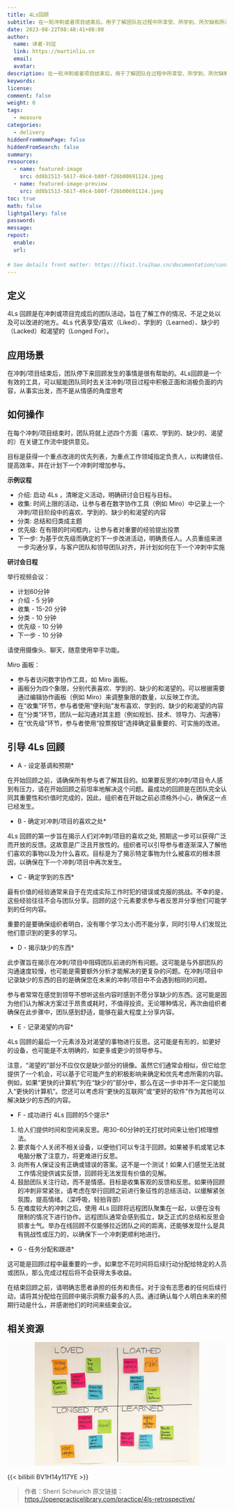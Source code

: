 ```yaml
---
title: 4Ls回顾
subtitle: 在一轮冲刺或者项目结束后，用于了解团队在过程中所享受、所学到、所欠缺和所渴望而组织的团队活动。
date: 2023-08-22T08:48:41+08:00
author:
  name: 译者-刘征
  link: https://martinliu.cn
  email:
  avatar:
description: 在一轮冲刺或者项目结束后，用于了解团队在过程中所享受、所学到、所欠缺和所渴望而组织的团队活动。
keywords:
license:
comment: false
weight: 0
tags:
  - measure
categories:
  - delivery
hiddenFromHomePage: false
hiddenFromSearch: false
summary:
resources:
  - name: featured-image
    src: dd8b1513-5617-49c4-b80f-f26b00691124.jpeg
  - name: featured-image-preview
    src: dd8b1513-5617-49c4-b80f-f26b00691124.jpeg
toc: true
math: false
lightgallery: false
password:
message:
repost:
  enable: 
  url:

# See details front matter: https://fixit.lruihao.cn/documentation/content-management/introduction/#front-matter
---
```


<!--more-->

## 定义

4Ls 回顾是在冲刺或项目完成后的团队活动，旨在了解工作的情况、不足之处以及可以改进的地方。4Ls 代表享受/喜欢（Liked）、学到的（Learned）、缺少的（Lacked）和渴望的（Longed For）。

## 应用场景

在冲刺/项目结束后，团队停下来回顾发生的事情是很有帮助的。4Ls回顾是一个有效的工具，可以赋能团队同时去关注冲刺/项目过程中积极正面和消极负面的内容，从事实出发，而不是从情感的角度思考

## 如何操作

在每个冲刺/项目结束时，团队将就上述四个方面（喜欢、学到的、缺少的、渴望的）在关键工作流中提供意见。

目标是获得一个重点改进的优先列表，为重点工作领域指定负责人，以构建信任、提高效率，并在计划下一个冲刺时增加参与。

**示例议程**

* 介绍: 启动 4Ls ，清晰定义活动，明确研讨会日程与目标。
* 收集: 时间上限的活动，让参与者在数字协作工具（例如 Miro）中记录上一个冲刺/项目阶段中的喜欢、学到的、缺少的和渴望的内容
* 分类: 总结和归类成主题
* 优先级: 在有限的时间框内，让参与者对重要的经验提出投票
* 下一步: 为基于优先级而确定的下一步改进活动，明确责任人。人员重组来进一步沟通分享，与客户团队和领导团队对齐，并计划如何在下一个冲刺中实施

**研讨会日程**

举行视频会议：

* 计划60分钟
* 介绍 - 5 分钟
* 收集 - 15-20 分钟
* 分类 - 10 分钟
* 优先级 - 10 分钟
* 下一步 - 10 分钟

请使用摄像头、聊天，随意使用举手功能。

Miro 画板：

* 参与者访问数字协作工具，如 Miro 画板。
* 画板分为四个象限，分别代表喜欢、学到的、缺少的和渴望的。可以根据需要通过编辑协作画板（例如 Miro）来调整象限的数量，以反映工作流。
* 在“收集”环节，参与者使用“便利贴”发布喜欢、学到的、缺少的和渴望的内容
* 在“分类”环节，团队一起沟通对其主题（例如规划、技术、领导力、沟通等）
* 在“优先级”环节，参与者使用“投票按钮”选择确定最重要的、可实施的改进。

## 引导 4Ls 回顾

* A - 设定基调和预期*

在开始回顾之前，请确保所有参与者了解其目的。如果要反思的冲刺/项目令人感到有压力，请在开始回顾之前坦率地解决这个问题。最成功的回顾是在团队完全认同其重要性和价值时完成的，因此，组织者在开始之前必须格外小心，确保这一点已经发生。

* B - 确定对冲刺/项目的喜欢之处*

4Ls 回顾的第一步旨在揭示人们对冲刺/项目的喜欢之处, 预期这一步可以获得广泛而开放的反馈。这故意是广泛且开放性的。组织者可以引导参与者逐渐深入了解他们喜欢的事物以及为什么喜欢。目标是为了揭示特定事物为什么被喜欢的根本原因，以确保在下一个冲刺/项目中再次发生。

* C - 确定学到的东西*

最有价值的经验通常来自于在完成实际工作时犯的错误或克服的挑战。不幸的是，这些经验往往不会与团队分享。回顾的这个元素要求参与者反思并分享他们可能学到的任何内容。

重要的是要确保组织者明白，没有哪个学习太小而不能分享，同时引导人们发现比他们意识到的更多的学习。

* D - 揭示缺少的东西*

此步骤旨在揭示在冲刺/项目中阻碍团队前进的所有问题。这可能是与外部团队的沟通速度较慢，也可能是需要额外分析才能解决的更复杂的问题。在冲刺/项目中记录缺少的东西的目的是确保您在未来的冲刺/项目中不会遇到相同的问题。

参与者常常在感觉到领导不想听这些内容时感到不愿分享缺少的东西。这可能是因为他们认为解决方案过于昂贵或耗时，不值得投资。无论哪种情况，再次由组织者确保在此步骤中，团队感到舒适，能够在最大程度上分享内容。

* E - 记录渴望的内容*

4Ls 回顾的最后一个元素涉及对渴望的事物进行反思。这可能是有形的，如更好的设备，也可能是不太明确的，如更多或更少的领导参与。

注意，“渴望的”部分不应仅仅是缺少部分的镜像。虽然它们通常会相似，但它给您提供了一个机会，可以基于它可能产生的积极影响来确定和优先考虑所需的内容。例如，如果“更快的计算机”列在“缺少的”部分中，那么在这一步中并不一定只能加入“更快的计算机”。您还可以考虑将“更快的互联网”或“更好的软件”作为其他可以解决缺少的东西的内容。

* F - 成功进行 4Ls 回顾的5个提示*

1. 给人们提供时间和空间来反思。用30-60分钟的无打扰时间来让他们梳理想法。
2. 要求每个人关闭不相关设备，以便他们可以专注于回顾。如果被手机或笔记本电脑分散了注意力，将更难进行反思。
3. 向所有人保证没有正确或错误的答案。这不是一个测试！如果人们感觉无法就工作情况提供诚实反馈，回顾将无法发现有价值的见解。
4. 鼓励团队关注行动，而不是情感。目标是收集客观的反馈和反思。如果待回顾的冲刺非常紧张，请考虑在举行回顾之前进行象征性的总结活动，以缓解紧张氛围，提高情绪。（深呼吸，轻拍背部）
5. 在难度较大的冲刺之后，使用 4Ls 回顾将远程团队聚集在一起，以便在没有限制的情况下进行协作。远程团队通常会感到孤立，缺乏正式的总结和反思会损害士气。举办在线回顾不仅能够拉近团队之间的距离，还能够发现什么是具有挑战性或压力的，以确保下一个冲刺更顺利地进行。

* G - 任务分配和跟进*

这可能是回顾过程中最重要的一步。如果您不花时间将后续行动分配给特定的人员或团队，那么完成过程后将不会获得太多收益。

在结束回顾之前，请明确志愿者承担的任务和责任。对于没有志愿者的任何后续行动，请将其分配给在回顾中揭示洞察力最多的人员。通过确认每个人明白未来的预期行动是什么，并感谢他们的时间来结束会议。
## 相关资源

![](Modal-Article3.jpg)

{{< bilibili BV1H14y117YE >}}


> 作者：Sherri Scheurich
> 原文链接：<https://openpracticelibrary.com/practice/4ls-retrospective/>
